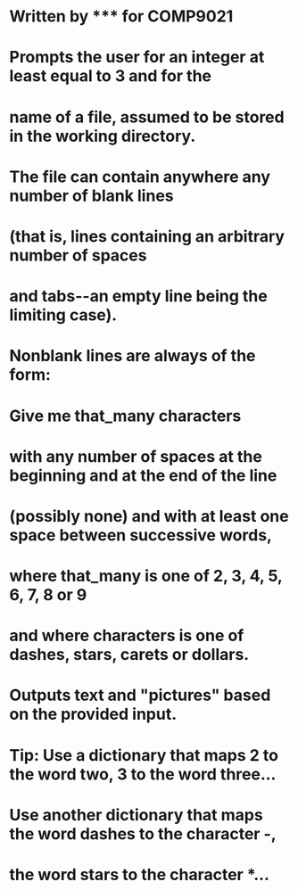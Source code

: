 # Written by *** for COMP9021
#
# Prompts the user for an integer at least equal to 3 and for the
# name of a file, assumed to be stored in the working directory.
#
# The file can contain anywhere any number of blank lines
# (that is, lines containing an arbitrary number of spaces
# and tabs--an empty line being the limiting case).
#
# Nonblank lines are always of the form:
#                Give me that_many characters
# with any number of spaces at the beginning and at the end of the line
# (possibly none) and with at least one space between successive words,
# where that_many is one of 2, 3, 4, 5, 6, 7, 8 or 9
# and where characters is one of dashes, stars, carets or dollars.
#
# Outputs text and "pictures" based on the provided input.
#
# Tip: Use a dictionary that maps 2 to the word two, 3 to the word three...
#      Use another dictionary that maps the word dashes to the character -,
#      the word stars to the character *...
